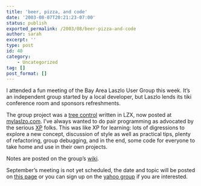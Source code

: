 ```yaml
---
title: 'beer, pizza, and code'
date: '2003-08-07T20:21:23-07:00'
status: publish
exported_permalink: /2003/08/beer-pizza-and-code
author: sarah
excerpt: ''
type: post
id: 40
category:
    - Uncategorized
tag: []
post_format: []
---
```

I attended a fun meeting of the Bay Area Laszlo User Group this week. It’s an independent group started by a local developer, but Laszlo lends its tiki conference room and sponsors refreshments.

The group project was a [tree control](http://www.mylaszlo.com/lps-v1/max/treecontrol/treecontrol.lzx) written in LZX, now posted at [mylaslzo.com](http://www.mylaszlo.com). I’ve always wanted to do pair programming as advocated by the serious [XP](http://c2.com/cgi/wiki?ExtremeProgramming) folks. This was like XP for learning: lots of digressions to explore a new concept, discussion of style as well as practical tips, plenty of refactoring, group debugging, and in the end, some code for everyone to take home and use in their own projects.

Notes are posted on the group’s [wiki](http://www.laszlouser.org/page.cfm?doc=Aug%205%202003&wikiid=1944).

September’s meeting is not yet scheduled, the date and topic will be posted on [this page](http://www.laszlouser.org/page.cfm?doc=BALUG&wikiid=1944) or you can sign up on the [yahoo group](http://groups.yahoo.com/group/laszlouser/) if you are interested.